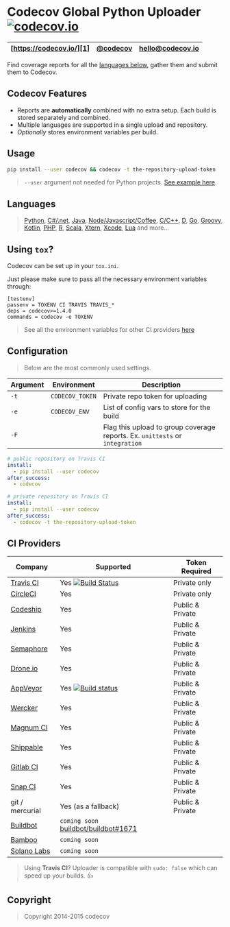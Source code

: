 Codecov Global Python Uploader [![codecov.io](https://codecov.io/github/codecov/codecov-python/coverage.svg?branch=master)](https://codecov.io/github/codecov/codecov-python)
=======
| [https://codecov.io/][1] | [@codecov][2] | [hello@codecov.io][3] |
| ------------------------ | ------------- | --------------------- |

Find coverage reports for all the [languages below](#languages), gather them and submit them to Codecov.

## Codecov Features
- Reports are **automatically** combined with no extra setup. Each build is stored separately and combined.
- Multiple languages are supported in a single upload and repository.
- *Optionally* stores environment variables per build.


## Usage

```sh
pip install --user codecov && codecov -t the-repository-upload-token
```
> `--user` argument not needed for Python projects. [See example here](https://github.com/codecov/example-python).

## Languages
> [Python](https://github.com/codecov/example-python), [C#/.net](https://github.com/codecov/example-csharp), [Java](https://github.com/codecov/example-java), [Node/Javascript/Coffee](https://github.com/codecov/example-node),
> [C/C++](https://github.com/codecov/example-c), [D](https://github.com/codecov/example-d), [Go](https://github.com/codecov/example-go), [Groovy](https://github.com/codecov/example-groovy), [Kotlin](https://github.com/codecov/example-kotlin),
> [PHP](https://github.com/codecov/example-php), [R](https://github.com/codecov/example-r), [Scala](https://github.com/codecov/example-scala), [Xtern](https://github.com/codecov/example-xtend), [Xcode](https://github.com/codecov/example-xcode), [Lua](https://github.com/codecov/example-lua) and more...

## Using `tox`?

Codecov can be set up in your `tox.ini`.

Just please make sure to pass all the necessary environment variables through:

```
[testenv]
passenv = TOXENV CI TRAVIS TRAVIS_*
deps = codecov>=1.4.0
commands = codecov -e TOXENV
```
> See all the environment variables for other CI providers [here](https://github.com/codecov/codecov-python/blob/master/codecov/__init__.py#L254-L468)


## Configuration

> Below are the most commonly used settings.

| Argument |   Environment   |                                                                    Description                                                                     |
| -------- | --------------- | -------------------------------------------------------------------------------------------------------------------------------------------------- |
| `-t`     | `CODECOV_TOKEN` | Private repo token for uploading                                                                                                                   |
| `-e`     | `CODECOV_ENV`   | List of config vars to store for the build  |
| `-F`     |      | Flag this upload to group coverage reports. Ex. `unittests` or `integration`  |

```yaml
# public repository on Travis CI
install:
  - pip install --user codecov
after_success:
  - codecov
```

```yaml
# private repository on Travis CI
install:
  - pip install --user codecov
after_success:
  - codecov -t the-repository-upload-token
```


## CI Providers
|                       Company                       |                                                                                     Supported                                                                                      |  Token Required  |
| --------------------------------------------------- | ---------------------------------------------------------------------------------------------------------------------------------------------------------------------------------- | ---------------- |
| [Travis CI](https://travis-ci.org/)                 | Yes [![Build Status](https://secure.travis-ci.org/codecov/codecov-python.svg?branch=master)](http://travis-ci.org/codecov/codecov-python)                                          | Private only     |
| [CircleCI](https://circleci.com/)                   | Yes                                                                                                                                                                                | Private only     |
| [Codeship](https://codeship.com/)                   | Yes                                                                                                                                                                                | Public & Private |
| [Jenkins](https://jenkins-ci.org/)                  | Yes                                                                                                                                                                                | Public & Private |
| [Semaphore](https://semaphoreci.com/)               | Yes                                                                                                                                                                                | Public & Private |
| [Drone.io](https://drone.io/)                       | Yes                                                                                                                                                                                | Public & Private |
| [AppVeyor](http://www.appveyor.com/)                | Yes [![Build status](https://ci.appveyor.com/api/projects/status/sw18lsj7786bw806/branch/master?svg=true)](https://ci.appveyor.com/project/stevepeak/codecov-python/branch/master) | Public & Private |
| [Wercker](http://wercker.com/)                      | Yes                                                                                                                                                                                | Public & Private |
| [Magnum CI](https://magnum-ci.com/)                 | Yes                                                                                                                                                                                | Public & Private |
| [Shippable](http://www.shippable.com/)              | Yes                                                                                                                                                                                | Public & Private |
| [Gitlab CI](https://about.gitlab.com/gitlab-ci/)    | Yes                                                                                                                                                                                | Public & Private |
| [Snap CI](https://snap-ci.com/)                     | Yes                                                                                                                                                                                | Public & Private |
| git / mercurial                                     | Yes (as a fallback)                                                                                                                                                                | Public & Private |
| [Buildbot](http://buildbot.net/)                    | `coming soon` [buildbot/buildbot#1671](https://github.com/buildbot/buildbot/pull/1671)                                                                                             |                  |
| [Bamboo](https://www.atlassian.com/software/bamboo) | `coming soon`                                                                                                                                                                      |                  |
| [Solano Labs](https://www.solanolabs.com/)          | `coming soon`                                                                                                                                                                      |                  |

> Using **Travis CI**? Uploader is compatible with `sudo: false` which can speed up your builds. :+1:



[1]: https://codecov.io/
[2]: https://twitter.com/codecov
[3]: mailto:hello@codecov.io

## Copyright

> Copyright 2014-2015 codecov
